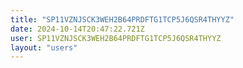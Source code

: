 ```yaml
---
title: "SP11VZNJSCK3WEH2B64PRDFTG1TCP5J6QSR4THYYZ"
date: 2024-10-14T20:47:22.721Z
user: SP11VZNJSCK3WEH2B64PRDFTG1TCP5J6QSR4THYYZ
layout: "users"
---
```

    